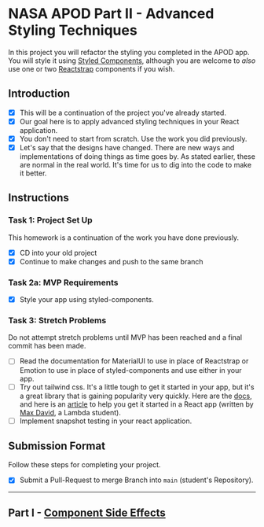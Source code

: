 
# NASA APOD Part II - Advanced Styling Techniques

In this project you will refactor the styling you completed in the APOD app. You will style it using [Styled Components](https://github.com/LambdaSchool/nasa-photo-of-the-day.git), although you are welcome to _also_ use one or two [Reactstrap](https://reactstrap.github.io/) components if you wish.

## Introduction

- [x] This will be a continuation of the project you've already started.
- [x] Our goal here is to apply advanced styling techniques in your React application.
- [x] You don't need to start from scratch. Use the work you did previously.
- [x] Let's say that the designs have changed. There are new ways and implementations of doing things as time goes by. As stated earlier, these are normal in the real world. It's time for us to dig into the code to make it better.

## Instructions

### Task 1: Project Set Up

This homework is a continuation of the work you have done previously.

- [x] CD into your old project
- [x] Continue to make changes and push to the same branch

### Task 2a: MVP Requirements

- [x] Style your app using styled-components.

### Task 3: Stretch Problems

Do not attempt stretch problems until MVP has been reached and a final commit has been made.

- [ ] Read the documentation for MaterialUI to use in place of Reactstrap or Emotion to use in place of styled-components and use either in your app.
- [ ] Try out tailwind css. It's a little tough to get it started in your app, but it's a great library that is gaining popularity very quickly. Here are the [docs](https://tailwindcss.com/), and here is an [article](https://medium.com/@pipecork/using-tailwind-in-react-quickstart-4b06c10317b5) to help you get it started in a React app (written by [Max David](https://medium.com/@pipecork), a Lambda student).
- [ ] Implement snapshot testing in your react application.

## Submission Format

Follow these steps for completing your project.

- [x] Submit a Pull-Request to merge Branch into `main` (student's Repository).

-----

## Part I - [Component Side Effects](README.md)
